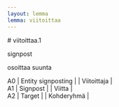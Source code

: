 ```yaml
---
layout: lemma
lemma: viitoittaa
---
```


<div class="sense">
# <span class="sensename">viitoittaa.1</span>

<span class="description">signpost</span>

<span class="description">osoittaa suunta</span>

A0 | Entity signposting |   | Viitoittaja |  
A1 | Signpost |   | Viitta |  
A2 | Target |   | Kohderyhmä |  

</div>

